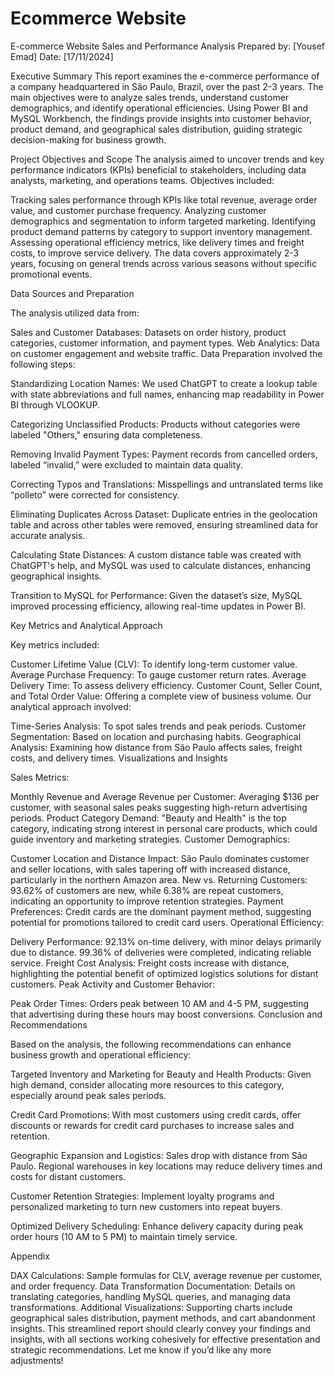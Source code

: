 # Ecommerce Website 

E-commerce Website Sales and Performance Analysis
Prepared by: [Yousef Emad]
Date: [17/11/2024]

Executive Summary
This report examines the e-commerce performance of a company headquartered in São Paulo, Brazil, over the past 2-3 years. The main objectives were to analyze sales trends, understand customer demographics, and identify operational efficiencies. Using Power BI and MySQL Workbench, the findings provide insights into customer behavior, product demand, and geographical sales distribution, guiding strategic decision-making for business growth.

Project Objectives and Scope
The analysis aimed to uncover trends and key performance indicators (KPIs) beneficial to stakeholders, including data analysts, marketing, and operations teams. Objectives included:

Tracking sales performance through KPIs like total revenue, average order value, and customer purchase frequency.
Analyzing customer demographics and segmentation to inform targeted marketing.
Identifying product demand patterns by category to support inventory management.
Assessing operational efficiency metrics, like delivery times and freight costs, to improve service delivery.
The data covers approximately 2-3 years, focusing on general trends across various seasons without specific promotional events.

Data Sources and Preparation

The analysis utilized data from:

Sales and Customer Databases: Datasets on order history, product categories, customer information, and payment types.
Web Analytics: Data on customer engagement and website traffic.
Data Preparation involved the following steps:

Standardizing Location Names: We used ChatGPT to create a lookup table with state abbreviations and full names, enhancing map readability in Power BI through VLOOKUP.

Categorizing Unclassified Products: Products without categories were labeled "Others," ensuring data completeness.

Removing Invalid Payment Types: Payment records from cancelled orders, labeled “invalid,” were excluded to maintain data quality.

Correcting Typos and Translations: Misspellings and untranslated terms like “polleto” were corrected for consistency.

Eliminating Duplicates Across Dataset: Duplicate entries in the geolocation table and across other tables were removed, ensuring streamlined data for accurate analysis.

Calculating State Distances: A custom distance table was created with ChatGPT's help, and MySQL was used to calculate distances, enhancing geographical insights.

Transition to MySQL for Performance: Given the dataset’s size, MySQL improved processing efficiency, allowing real-time updates in Power BI.

Key Metrics and Analytical Approach

Key metrics included:

Customer Lifetime Value (CLV): To identify long-term customer value.
Average Purchase Frequency: To gauge customer return rates.
Average Delivery Time: To assess delivery efficiency.
Customer Count, Seller Count, and Total Order Value: Offering a complete view of business volume.
Our analytical approach involved:

Time-Series Analysis: To spot sales trends and peak periods.
Customer Segmentation: Based on location and purchasing habits.
Geographical Analysis: Examining how distance from São Paulo affects sales, freight costs, and delivery times.
Visualizations and Insights

Sales Metrics:

Monthly Revenue and Average Revenue per Customer: Averaging $136 per customer, with seasonal sales peaks suggesting high-return advertising periods.
Product Category Demand: "Beauty and Health" is the top category, indicating strong interest in personal care products, which could guide inventory and marketing strategies.
Customer Demographics:

Customer Location and Distance Impact: São Paulo dominates customer and seller locations, with sales tapering off with increased distance, particularly in the northern Amazon area.
New vs. Returning Customers: 93.62% of customers are new, while 6.38% are repeat customers, indicating an opportunity to improve retention strategies.
Payment Preferences: Credit cards are the dominant payment method, suggesting potential for promotions tailored to credit card users.
Operational Efficiency:

Delivery Performance: 92.13% on-time delivery, with minor delays primarily due to distance. 99.36% of deliveries were completed, indicating reliable service.
Freight Cost Analysis: Freight costs increase with distance, highlighting the potential benefit of optimized logistics solutions for distant customers.
Peak Activity and Customer Behavior:

Peak Order Times: Orders peak between 10 AM and 4-5 PM, suggesting that advertising during these hours may boost conversions.
Conclusion and Recommendations

Based on the analysis, the following recommendations can enhance business growth and operational efficiency:

Targeted Inventory and Marketing for Beauty and Health Products: Given high demand, consider allocating more resources to this category, especially around peak sales periods.

Credit Card Promotions: With most customers using credit cards, offer discounts or rewards for credit card purchases to increase sales and retention.

Geographic Expansion and Logistics: Sales drop with distance from São Paulo. Regional warehouses in key locations may reduce delivery times and costs for distant customers.

Customer Retention Strategies: Implement loyalty programs and personalized marketing to turn new customers into repeat buyers.

Optimized Delivery Scheduling: Enhance delivery capacity during peak order hours (10 AM to 5 PM) to maintain timely service.

Appendix

DAX Calculations: Sample formulas for CLV, average revenue per customer, and order frequency.
Data Transformation Documentation: Details on translating categories, handling MySQL queries, and managing data transformations.
Additional Visualizations: Supporting charts include geographical sales distribution, payment methods, and cart abandonment insights.
This streamlined report should clearly convey your findings and insights, with all sections working cohesively for effective presentation and strategic recommendations. Let me know if you’d like any more adjustments!







